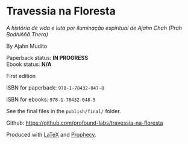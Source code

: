 Travessia na Floresta
=====================

*A história de vida e luta por iluminação espiritual de Ajahn Chah (Prah Bodhiññā Thera)*

By Ajahn Mudito

Paperback status: **IN PROGRESS**  
Ebook status: **N/A**

First edition

ISBN for paperback: `978-1-78432-047-8`

ISBN for ebooks: `978-1-78432-048-5`

See the final files in the `publish/final/` folder.

Github: <https://github.com/profound-labs/travessia-na-floresta>

Produced with [LaTeX](http://latex-project.org/) and [Prophecy](https://github.com/profound-labs/prophecy).


